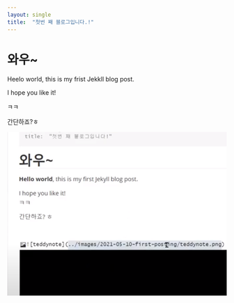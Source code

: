 ```yaml
---
layout: single
title:  "첫번 째 블로그입니다.!"		
---
```


# 와우~

Heelo world, this is my frist Jekkll blog post.

I hope you like it!

ㅋㅋ

간단하죠?ㅎ

![image-20221008165334124](../images/2022-10-08-third/image-20221008165334124.png)
